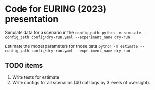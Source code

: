 # Code for EURING (2023) presentation

Simulate data for a scenario in the `config_path`:
```python -m simulate --config_path config/dry-run.yaml --experiment_name dry-run```

Estimate the model parameters for those data
```python -m estimate --config_path config/dry-run.yaml --experiment_name dry-run```


## TODO items 

1. Write tests for estimate
2. Write configs for all scenarios (40 catalogs by 3 levels of oversight). 
